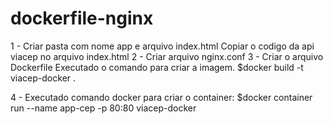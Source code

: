 # dockerfile-nginx
1 - Criar pasta com nome app e arquivo index.html
    Copiar o codigo da api viacep no arquivo index.html
2 - Criar arquivo nginx.conf
3 - Criar o arquivo Dockerfile
    Executado o comando para criar a imagem.
    $docker build -t viacep-docker .

4 - Executado comando docker para criar o container:
    $docker container run --name app-cep -p 80:80 viacep-docker
